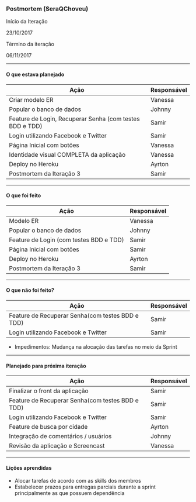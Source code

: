 ### Postmortem (SeraQChoveu)

 

Início da Iteração

23/10/2017
 

Término da iteração

06/11/2017

-------------------------
#### O que estava planejado

| **Ação** | **Responsável** |
| --- | --- |
| Criar modelo ER | Vanessa |
| Popular o banco de dados | Johnny |
| Feature de Login, Recuperar Senha (com testes BDD e TDD) | Samir |
| Login utilizando Facebook e Twitter | Samir |
| Página Inicial com botões | Vanessa |
| Identidade visual COMPLETA da aplicação | Vanessa |
| Deploy no Heroku | Ayrton |
| Postmortem da Iteração 3 | Samir |

-------------------------
#### O que foi feito

| **Ação** | **Responsável** |
| --- | --- |
| Modelo ER | Vanessa |
| Popular o banco de dados | Johnny |
| Feature de Login (com testes BDD e TDD) | Samir |
| Página Inicial com botões | Samir |
| Deploy no Heroku | Ayrton |
| Postmortem da Iteração 3 | Samir |

-------------------------
#### O que não foi feito?

| **Ação** | **Responsável** |
| --- | --- |
| Feature de Recuperar Senha(com testes BDD e TDD) | Samir |
| Login utilizando Facebook e Twitter | Samir |
- Impedimentos: Mudança na alocação das tarefas no meio da Sprint
-------------------------
#### Planejado para próxima iteração

| **Ação** | **Responsável** |
| --- | --- |
| Finalizar o front da aplicação | Samir |
| Feature de Recuperar Senha(com testes BDD e TDD) | Samir |
| Login utilizando Facebook e Twitter | Samir |
| Feature de busca por cidade | Ayrton |
| Integração de comentários / usuários | Johnny |
| Revisão da aplicação e Screencast | Vanessa |
-------------------------
#### Lições aprendidas

- Alocar tarefas de acordo com as skills dos membros
- Estabelecer prazos para entregas parciais durante a sprint principalmente as que possuem dependência
  
  
  
  
  
  

